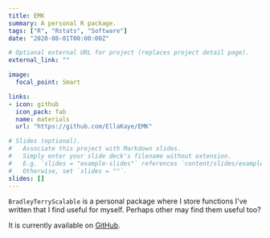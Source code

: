```yaml
---
title: EMK
summary: A personal R package.
tags: ["R", "Rstats", "Software"]
date: "2020-08-01T00:00:00Z"

# Optional external URL for project (replaces project detail page).
external_link: ""

image:
  focal_point: Smart

links:
- icon: github
  icon_pack: fab
  name: materials
  url: "https://github.com/EllaKaye/EMK"

# Slides (optional).
#   Associate this project with Markdown slides.
#   Simply enter your slide deck's filename without extension.
#   E.g. `slides = "example-slides"` references `content/slides/example-slides.md`.
#   Otherwise, set `slides = ""`.
slides: []
---
```


`BradleyTerryScalable` is a personal package where I store functions I've written that I find useful for myself. Perhaps other may find them useful too?

It is currently available on [GitHub](https://github.com/EllaKaye/EMK).


